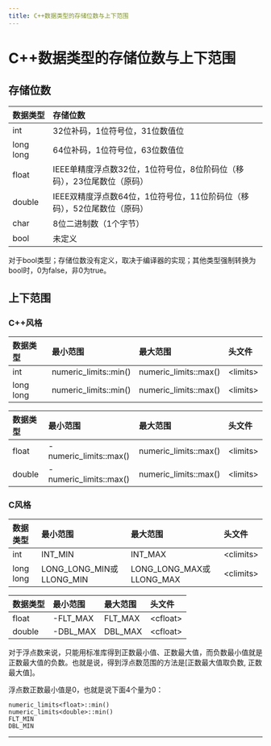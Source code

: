 ```yaml
---
title: C++数据类型的存储位数与上下范围
---
```


# C++数据类型的存储位数与上下范围

<script type="text/javascript" src="/include/head.js"></script>

## 存储位数

| 数据类型 | 存储位数 |
| :---- | :---- |
| int | 32位补码，1位符号位，31位数值位 |
| long long | 64位补码，1位符号位，63位数值位 |
| float | IEEE单精度浮点数32位，1位符号位，8位阶码位（移码），23位尾数位（原码） |
| double | IEEE双精度浮点数64位，1位符号位，11位阶码位（移码），52位尾数位（原码） |
| char | 8位二进制数（1个字节） |
| bool | 未定义 |

对于bool类型；存储位数没有定义，取决于编译器的实现；其他类型强制转换为bool时，0为false，非0为true。

## 上下范围

### C++风格

| 数据类型 | 最小范围 | 最大范围 | 头文件 |
| :---- | :---- | :---- | :---- |
|int|numeric_limits<int>::min()|numeric_limits<int>::max()|\<limits\>|
|long long|numeric_limits<long long>::min()|numeric_limits<long long>::max()|\<limits\>|

| 数据类型 | 最小范围 | 最大范围 | 头文件 |
| :---- | :---- | :---- | :---- |
|float|-numeric_limits<float>::max()|numeric_limits<float>::max()|\<limits\>|
|double|-numeric_limits<double>::max()|numeric_limits<double>::max()|\<limits\>|

### C风格

| 数据类型 | 最小范围 | 最大范围 | 头文件 |
| :---- | :---- | :---- | :---- |
|int|INT_MIN|INT_MAX|\<climits\>|
|long long|LONG_LONG_MIN或LLONG_MIN|LONG_LONG_MAX或LLONG_MAX|\<climits\>|

| 数据类型 | 最小范围 | 最大范围 | 头文件 |
| :---- | :---- | :---- | :---- |
|float|-FLT_MAX|FLT_MAX|\<cfloat\>|
|double|-DBL_MAX|DBL_MAX|\<cfloat\>|

对于浮点数来说，只能用标准库得到正数最小值、正数最大值，而负数最小值就是正数最大值的负数。也就是说，得到浮点数范围的方法是[正数最大值取负数, 正数最大值]。

浮点数正数最小值是0，也就是说下面4个量为0：

```
numeric_limits<float>::min()
numeric_limits<double>::min()
FLT_MIN
DBL_MIN
```

---

<script type="text/javascript" src="/include/tail.js"></script>
